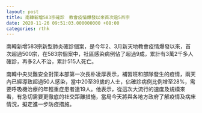 ```yaml
---
layout: post
title: 南韓新增583宗確診　教會疫情爆發以來首次逾5百宗
date: 2020-11-26 09:51:03.000000000 +08:00
categories: rthk
---
```


南韓新增583宗新型肺炎確診個案，是今年2、3月新天地教會疫情爆發以來，首次超過500宗，在583宗個案中，社區感染病例佔了超過9成，累計有3萬2千多人確診，再多2人不治，累計515人死亡。

南韓中央災難安全對策本部第一次長朴凌厚表示，補習班和部隊發生的疫情，兩天內已經導致超過50人感染，當中20至39歲的人士，佔確診病例比例增至28%，需要呼吸機治療的年輕重症患者達19人。他表示，從這次大流行的速度及規模來看，有急切需要更徹底的社交距離措施，當局今天將與各地方政府了解疫情及病床情況，擬定進一步防疫措施。
